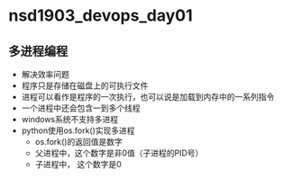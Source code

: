 # nsd1903_devops_day01

## 多进程编程

- 解决效率问题
- 程序只是存储在磁盘上的可执行文件
- 进程可以看作是程序的一次执行，也可以说是加载到内存中的一系列指令
- 一个进程中还会包含一到多个线程
- windows系统不支持多进程
- python使用os.fork()实现多进程
  - os.fork()的返回值是数字
  - 父进程中，这个数字是非0值（子进程的PID号）
  - 子进程中， 这个数字是0





















